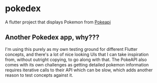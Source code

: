 # pokedex

A flutter project that displays Pokemon from [Pokeapi](https://pokeapi.co/)

## Another Pokedex app, why???

I'm using this purely as my own testing ground for different Flutter concepts, and there's a lot of nice looking UIs
that I can take inspiration from, without outright copying, to go along with that. The PokeAPI also comes with its own challenges
as getting detailed pokemon information requires iterative calls to their API which can be slow, which adds another reason to test concepts
against it.
